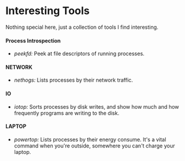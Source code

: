 # Interesting Tools
Nothing special here, just a collection of tools I find interesting.

#### Process Introspection
* *peekfd:* Peek at file descriptors of running processes.


#### NETWORK
* *nethogs:* Lists processes by their network traffic.


#### IO
* *iotop:* Sorts processes by disk writes, and show how much and how frequently programs are writing to the disk.


#### LAPTOP
* *powertop:* Lists processes by their energy consume. It's a vital command when you're outside, somewhere you can't charge your laptop.
